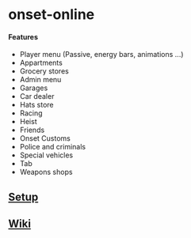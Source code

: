 # onset-online
#### Features
* Player menu (Passive, energy bars, animations ...)
* Appartments
* Grocery stores
* Admin menu
* Garages
* Car dealer
* Hats store
* Racing
* Heist
* Friends
* Onset Customs
* Police and criminals
* Special vehicles
* Tab
* Weapons shops

## [Setup](https://github.com/vugi99/onset-online/wiki/Setup)
## [Wiki](https://github.com/vugi99/onset-online/wiki)
